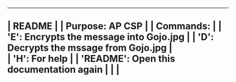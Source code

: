 -------------------------------------------------------
| README                                              |
| Purpose: AP CSP                                     |
| Commands:                                           |
| 'E': Encrypts the message into Gojo.jpg             |
| 'D': Decrypts the mssage from Gojo.jpg              |    
| 'H': For help                                       |
| 'README': Open this documentation again             |
|                                                     |
-------------------------------------------------------
